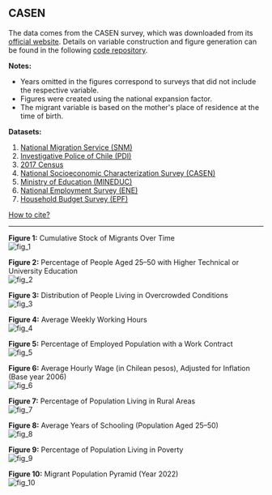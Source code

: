 ## CASEN  
The data comes from the CASEN survey, which was downloaded from its [official website](https://observatorio.ministeriodesarrollosocial.gob.cl/encuesta-casen). Details on variable construction and figure generation can be found in the following [code repository](https://github.com/NucleoMIGRA/Plataforma_privado/tree/main/bases/casen).  

**Notes:**  
- Years omitted in the figures correspond to surveys that did not include the respective variable.  
- Figures were created using the national expansion factor.  
- The migrant variable is based on the mother's place of residence at the time of birth.

**Datasets:**
1. [National Migration Service (SNM)](../eng_md/SNM.md)
2. [Investigative Police of Chile (PDI)](../eng_md/PDI.md)
3. [2017 Census](../eng_md/CENSO.md)
4. [National Socioeconomic Characterization Survey (CASEN)](./CASEN.md)
5. [Ministry of Education (MINEDUC)](../eng_md/MINEDUC.md)
6. [National Employment Survey (ENE)](../eng_md/ENE.md)
7. [Household Budget Survey (EPF)](../eng_md/EPF.md)

[How to cite?](../eng_md/citation.md)

---

**Figure 1:** Cumulative Stock of Migrants Over Time  
![fig_1](https://github.com/NucleoMIGRA/migra/blob/main/eng/casen/figuras/fig_1.png?raw=true)

**Figure 2:** Percentage of People Aged 25–50 with Higher Technical or University Education  
![fig_2](https://github.com/NucleoMIGRA/migra/blob/main/eng/casen/figuras/fig_2.png?raw=true)

**Figure 3:** Distribution of People Living in Overcrowded Conditions  
![fig_3](https://github.com/NucleoMIGRA/migra/blob/main/eng/bases/casen/figuras/fig_3.png?raw=true)

**Figure 4:** Average Weekly Working Hours  
![fig_4](https://github.com/NucleoMIGRA/migra/blob/main/eng/bases/casen/figuras/fig_4.png?raw=true)

**Figure 5:** Percentage of Employed Population with a Work Contract  
![fig_5](https://github.com/NucleoMIGRA/migra/blob/main/eng/bases/casen/figuras/fig_5.png?raw=true)

**Figure 6:** Average Hourly Wage (in Chilean pesos), Adjusted for Inflation (Base year 2006)  
![fig_6](https://github.com/NucleoMIGRA/migra/blob/main/eng/bases/casen/figuras/fig_6.png?raw=true)

**Figure 7:** Percentage of Population Living in Rural Areas  
![fig_7](https://github.com/NucleoMIGRA/migra/blob/main/eng/bases/casen/figuras/fig_7.png?raw=true)

**Figure 8:** Average Years of Schooling (Population Aged 25–50)  
![fig_8](https://github.com/NucleoMIGRA/migra/blob/main/eng/bases/casen/figuras/fig_9.png?raw=true)

**Figure 9:** Percentage of Population Living in Poverty  
![fig_9](https://github.com/NucleoMIGRA/migra/blob/main/eng/bases/casen/figuras/fig_10.png?raw=true)

**Figure 10:** Migrant Population Pyramid (Year 2022)  
![fig_10](https://github.com/NucleoMIGRA/migra/blob/main/eng/bases/casen/figuras/fig_8.png?raw=true)

